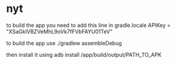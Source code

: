 # nyt

to build the app you need to add this line in gradle.locale
APIKey = "XSaGklVBZVeMhL9oVk7fFVbFAYU01TeV"


to build the app use 
./gradlew assembleDebug

then install it using
adb install /app/build/output/PATH_TO_APK

